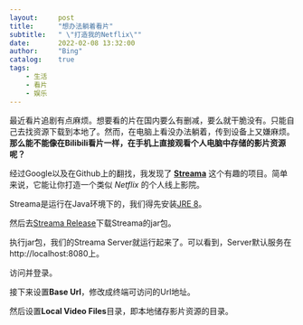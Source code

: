 ```yaml
---
layout:     post
title:      "想办法躺着看片"
subtitle:   " \"打造我的Netflix\""
date:       2022-02-08 13:32:00
author:     "Bing"
catalog:    true
tags:
    - 生活
    - 看片
    - 娱乐
---
```


最近看片追剧有点麻烦。想要看的片在国内要么有删减，要么就干脆没有。只能自己去找资源下载到本地了。然而，在电脑上看没办法躺着，传到设备上又嫌麻烦。**那么能不能像在Bilibili看片一样，在手机上直接观看个人电脑中存储的影片资源呢？**

经过Google以及在Github上的翻找，我发现了 [**Streama**](https://github.com/streamaserver/streama) 这个有趣的项目。简单来说，它能让你打造一个类似 *Netflix* 的个人线上影院。

Streama是运行在Java环境下的，我们得先安装[JRE 8](https://www.oracle.com/java/technologies/downloads/)。

然后去[Streama Release](https://github.com/streamaserver/streama/releases)下载Streama的jar包。

执行jar包，我们的Streama Server就运行起来了。可以看到，Server默认服务在http://localhost:8080上。

访问并登录。

接下来设置**Base Url**，修改成终端可访问的Url地址。

然后设置**Local Video Files**目录，即本地储存影片资源的目录。

